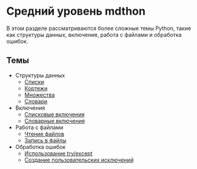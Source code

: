 # Средний уровень mdthon

В этом разделе рассматриваются более сложные темы Python, такие как структуры данных, включения, работа с файлами и обработка ошибок.

## Темы

- Структуры данных
  - [Списки](01-data-structures/lists.md)
  - [Кортежи](01-data-structures/tuples.md)
  - [Множества](01-data-structures/sets.md)
  - [Словари](01-data-structures/dictionaries.md)
- Включения
  - [Списковые включения](02-comprehensions/list-comprehensions.md)
  - [Словарные включения](02-comprehensions/dict-comprehensions.md)
- Работа с файлами
  - [Чтение файлов](03-file-handling/reading-files.md)
  - [Запись в файлы](03-file-handling/writing-files.md)
- Обработка ошибок
  - [Использование try/except](04-error-handling/try-except.md)
  - [Создание пользовательских исключений](04-error-handling/custom-exceptions.md)